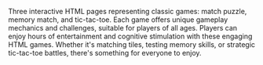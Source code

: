 Three interactive HTML pages representing classic games: match puzzle, memory match, and tic-tac-toe.
Each game offers unique gameplay mechanics and challenges, suitable for players of all ages.
Players can enjoy hours of entertainment and cognitive stimulation with these engaging HTML games.
Whether it's matching tiles, testing memory skills, or strategic tic-tac-toe battles, there's something for everyone to enjoy.
